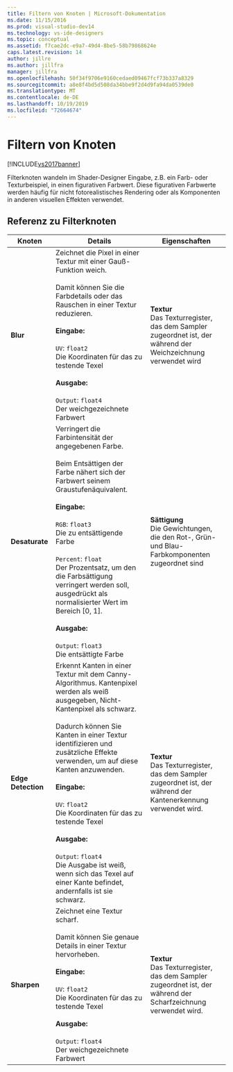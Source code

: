 ```yaml
---
title: Filtern von Knoten | Microsoft-Dokumentation
ms.date: 11/15/2016
ms.prod: visual-studio-dev14
ms.technology: vs-ide-designers
ms.topic: conceptual
ms.assetid: f7cae2dc-e9a7-49d4-8be5-58b79868624e
caps.latest.revision: 14
author: jillre
ms.author: jillfra
manager: jillfra
ms.openlocfilehash: 50f34f9706e9160cedaed09467fcf73b337a8329
ms.sourcegitcommit: a8e8f4bd5d508da34bbe9f2d4d9fa94da0539de0
ms.translationtype: MT
ms.contentlocale: de-DE
ms.lasthandoff: 10/19/2019
ms.locfileid: "72664674"
---
```

# <a name="filter-nodes"></a>Filtern von Knoten
[!INCLUDE[vs2017banner](../includes/vs2017banner.md)]

Filterknoten wandeln im Shader-Designer Eingabe, z.B. ein Farb- oder Texturbeispiel, in einen figurativen Farbwert. Diese figurativen Farbwerte werden häufig für nicht fotorealistisches Rendering oder als Komponenten in anderen visuellen Effekten verwendet.

## <a name="filter-node-reference"></a>Referenz zu Filterknoten

|Knoten|Details|Eigenschaften|
|----------|-------------|----------------|
|**Blur**|Zeichnet die Pixel in einer Textur mit einer Gauß-Funktion weich.<br /><br /> Damit können Sie die Farbdetails oder das Rauschen in einer Textur reduzieren.<br /><br /> **Eingabe:**<br /><br /> `UV`: `float2`<br /> Die Koordinaten für das zu testende Texel<br /><br /> **Ausgabe:**<br /><br /> `Output`: `float4`<br /> Der weichgezeichnete Farbwert|**Textur**<br /> Das Texturregister, das dem Sampler zugeordnet ist, der während der Weichzeichnung verwendet wird|
|**Desaturate**|Verringert die Farbintensität der angegebenen Farbe.<br /><br /> Beim Entsättigen der Farbe nähert sich der Farbwert seinem Graustufenäquivalent.<br /><br /> **Eingabe:**<br /><br /> `RGB`: `float3`<br /> Die zu entsättigende Farbe<br /><br /> `Percent`: `float`<br /> Der Prozentsatz, um den die Farbsättigung verringert werden soll, ausgedrückt als normalisierter Wert im Bereich [0, 1].<br /><br /> **Ausgabe:**<br /><br /> `Output`: `float3`<br /> Die entsättigte Farbe|**Sättigung**<br /> Die Gewichtungen, die den Rot-, Grün- und Blau-Farbkomponenten zugeordnet sind|
|**Edge Detection**|Erkennt Kanten in einer Textur mit dem Canny-Algorithmus. Kantenpixel werden als weiß ausgegeben, Nicht-Kantenpixel als schwarz.<br /><br /> Dadurch können Sie Kanten in einer Textur identifizieren und zusätzliche Effekte verwenden, um auf diese Kanten anzuwenden.<br /><br /> **Eingabe:**<br /><br /> `UV`: `float2`<br /> Die Koordinaten für das zu testende Texel<br /><br /> **Ausgabe:**<br /><br /> `Output`: `float4`<br /> Die Ausgabe ist weiß, wenn sich das Texel auf einer Kante befindet, andernfalls ist sie schwarz.|**Textur**<br /> Das Texturregister, das dem Sampler zugeordnet ist, der während der Kantenerkennung verwendet wird.|
|**Sharpen**|Zeichnet eine Textur scharf.<br /><br /> Damit können Sie genaue Details in einer Textur hervorheben.<br /><br /> **Eingabe:**<br /><br /> `UV`: `float2`<br /> Die Koordinaten für das zu testende Texel<br /><br /> **Ausgabe:**<br /><br /> `Output`: `float4`<br /> Der weichgezeichnete Farbwert|**Textur**<br /> Das Texturregister, das dem Sampler zugeordnet ist, der während der Scharfzeichnung verwendet wird.|

